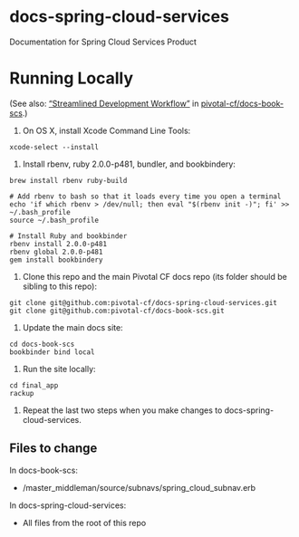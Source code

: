 # docs-spring-cloud-services
Documentation for Spring Cloud Services Product

# Running Locally

(See also: [&#8220;Streamlined Development Workflow&#8221;](https://github.com/pivotal-cf/docs-book-scs#streamlined-development-workflow) in [pivotal-cf/docs-book-scs](https://github.com/pivotal-cf/docs-book-scs).)

1. On OS X, install Xcode Command Line Tools:

  ```
xcode-select --install
  ```

1. Install rbenv, ruby 2.0.0-p481, bundler, and bookbindery:
  
  ```
brew install rbenv ruby-build

# Add rbenv to bash so that it loads every time you open a terminal
echo 'if which rbenv > /dev/null; then eval "$(rbenv init -)"; fi' >> ~/.bash_profile
source ~/.bash_profile

# Install Ruby and bookbinder
rbenv install 2.0.0-p481
rbenv global 2.0.0-p481
gem install bookbindery
  ```
  
1. Clone this repo and the main Pivotal CF docs repo (its folder should be sibling to this repo):
  
  ```
git clone git@github.com:pivotal-cf/docs-spring-cloud-services.git
git clone git@github.com:pivotal-cf/docs-book-scs.git
  ```

1. Update the main docs site:
  
  ```
cd docs-book-scs
bookbinder bind local
  ```
  
1. Run the site locally:

  ```
cd final_app
rackup
  ```
  
1. Repeat the last two steps when you make changes to docs-spring-cloud-services.

## Files to change

In docs-book-scs:
- /master_middleman/source/subnavs/spring_cloud_subnav.erb

In docs-spring-cloud-services:
- All files from the root of this repo



